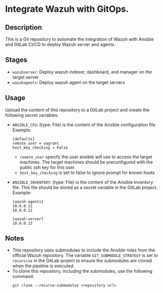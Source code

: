 # Integrate Wazuh with GitOps.

## Description
This is a Git repository to automate the integration of Wazuh with Ansible and GitLab CI/CD to deploy Wazuh server and agents.

## Stages
- `wazuhserver`: Deploy wazuh indexer, dashboard, and manager on the target server
- `wazuhagents`: Deploy wazuh agent on the target servers

## Usage
Upload the content of this repository to a GitLab project and create the following secret variables:
- `ANSIBLE_CFG`: (type: File) is the content of the Ansible configuration file. Example:
    ```
    [defaults]
    remote_user = vagrant
    host_key_checking = False
    ```
    - `remote_user` specify the user ansible will use to access the target machines. The target machines should be preconfigured with the public ssh key for this user.
    - `host_key_checking` is set to false to ignore prompt for known hosts

- `ANSIBLE_INVENTORY`: (type: File) is the content of the Ansible inventory file. This file should be stored as a secret variable in the GitLab project. Example:
    ```
    [wazuh-agents]
    10.0.0.11
    10.0.0.12

    [wazuh-server]
    10.0.0.13
    ```

## Notes
- This repository uses submodules to include the Ansible roles from the official Wazuh repository. The variable `GIT_SUBMODULE_STRATEGY` is set to `recursive` in the GitLab project to ensure the submodules are cloned when the pipeline is executed. 
- To clone this repository, including the submodules, use the following command:
    ```
    git clone --recurse-submodules <repository url>
    ```
